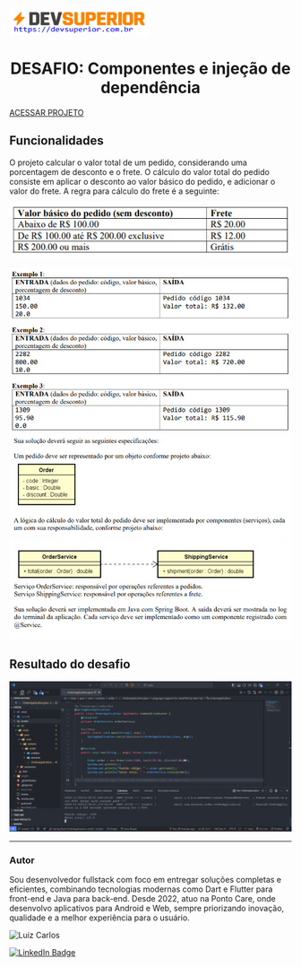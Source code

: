 <img width="250" height="50" src="assets/images/devSuperior.png"/>
<p>
<h1 align="center">DESAFIO: Componentes e injeção de dependência</h1>

<a href="()"></a>
[ACESSAR  PROJETO](https://github.com/luizzlcs/order/blob/master/src/main/java/com/antares/order/OrderApplication.java)


## Funcionalidades
O projeto calcular o valor total de um pedido, considerando uma porcentagem
de desconto e o frete. O cálculo do valor total do pedido consiste em aplicar o desconto ao valor
básico do pedido, e adicionar o valor do frete. A regra para cálculo do frete é a seguinte: 

![Alt text](assets/images/image.png)

![Alt text](assets/images/image2.png)
![Alt text](assets/images/image3.png)
![Alt text](assets/images/image4.png)

</p>

## Resultado do desafio
![Alt text](assets/images/image5.png)


---
### Autor
Sou desenvolvedor fullstack com foco em entregar soluções completas e eficientes, combinando tecnologias modernas como Dart e Flutter para front-end e Java para back-end. Desde 2022, atuo na Ponto Care, onde desenvolvo aplicativos para Android e Web, sempre priorizando inovação, qualidade e a melhor experiência para o usuário.

<img alt="Luiz Carlos" title="Luiz Carlos" src="https://avatars.githubusercontent.com/u/29442285?s=96&v=4" height="100" width="100" />

[![LinkedIn Badge](https://img.shields.io/badge/-LUIZ_CARLOS-blue?style=flat-square&logo=Linkedin&logoColor=white&link=https://www.linkedin.com/in/luizzlcs/)](https://www.linkedin.com/in/luizzlcs/)